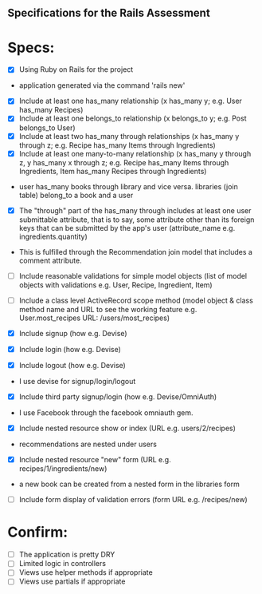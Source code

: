 ## Specifications for the Rails Assessment

# Specs:
- [x] Using Ruby on Rails for the project
- application generated via the command 'rails new'

- [x] Include at least one has_many relationship (x has_many y; e.g. User has_many Recipes) 
- [x] Include at least one belongs_to relationship (x belongs_to y; e.g. Post belongs_to User)
- [x] Include at least two has_many through relationships (x has_many y through z; e.g. Recipe has_many Items through Ingredients)
- [x] Include at least one many-to-many relationship (x has_many y through z, y has_many x through z; e.g. Recipe has_many Items through Ingredients, Item has_many Recipes through Ingredients)
- user has_many books through library and vice versa. libraries (join table) belong_to a book and a user

- [x] The "through" part of the has_many through includes at least one user submittable attribute, that is to say, some attribute other than its foreign keys that can be submitted by the app's user (attribute_name e.g. ingredients.quantity)
- This is fulfilled through the Recommendation join model that includes a comment attribute.

- [ ] Include reasonable validations for simple model objects (list of model objects with validations e.g. User, Recipe, Ingredient, Item)

- [ ] Include a class level ActiveRecord scope method (model object & class method name and URL to see the working feature e.g. User.most_recipes URL: /users/most_recipes)

- [x] Include signup (how e.g. Devise)
- [x] Include login (how e.g. Devise)
- [x] Include logout (how e.g. Devise)
- I use devise for signup/login/logout

- [x] Include third party signup/login (how e.g. Devise/OmniAuth)
- I use Facebook through the facebook omniauth gem.

- [x] Include nested resource show or index (URL e.g. users/2/recipes)
- recommendations are nested under users

- [x] Include nested resource "new" form (URL e.g. recipes/1/ingredients/new)
- a new book can be created from a nested form in the libraries form

- [ ] Include form display of validation errors (form URL e.g. /recipes/new)


# Confirm:
- [ ] The application is pretty DRY
- [ ] Limited logic in controllers
- [ ] Views use helper methods if appropriate
- [ ] Views use partials if appropriate